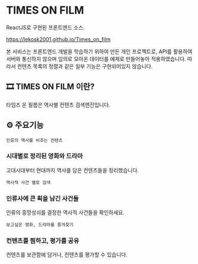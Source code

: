 # TIMES ON FILM

ReactJS로 구현된 프론트엔드 소스.

https://lekosk2001.github.io/Times_on_film

본 서비스는 프론트엔드 개발을 학습하기 위하여 만든 개인 프로젝트로, API를 활용하여 서버와 통신하지 않으며 임의로 모아온 데이터를 예제로 만들어놓아 적용하였습니다.
따라서 컨텐츠 목록의 정렬과 같은 일부 기능은 구현되어있지 않습니다.


## 🎞️ TIMES ON FILM 이란?

타임즈 온 필름은 역사별 컨텐츠 검색엔진입니다.

## ⚙️ 주요기능

`인류의 역사를 비추는 컨텐츠`

### 시대별로 정리된 영화와 드라마

고대시대부터 현대까지 역사를 담은 컨텐츠들을 정리했습니다.

`역사적 사건 별로 검색`

### 인류사에 큰 획을 남긴 사건들

인류의 흥망성쇠를 결정한 역사적 사건들을 확인하세요.

`보고싶은 영화, 드라마를 즐겨찾기`

### 컨텐츠를 찜하고, 평가를 공유

컨텐츠를 보관함에 담거나, 컨텐츠를 평가할 수 있습니다.
